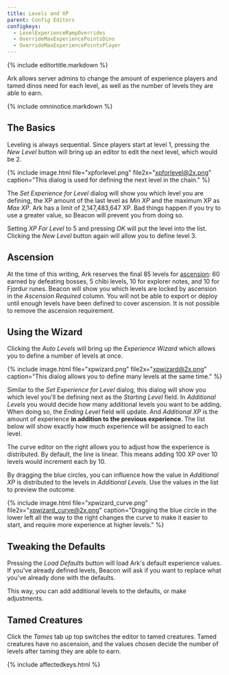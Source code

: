 ```yaml
---
title: Levels and XP
parent: Config Editors
configkeys:
  - LevelExperienceRampOverrides
  - OverrideMaxExperiencePointsDino
  - OverrideMaxExperiencePointsPlayer
---
```

{% include editortitle.markdown %}

Ark allows server admins to change the amount of experience players and tamed dinos need for each level, as well as the number of levels they are able to earn.

{% include omninotice.markdown %}

## The Basics

Leveling is always sequential. Since players start at level 1, pressing the _New Level_ button will bring up an editor to edit the next level, which would be 2.

{% include image.html file="xpforlevel.png" file2x="xpforlevel@2x.png" caption="This dialog is used for defining the next level in the chain." %}

The _Set Experience for Level_ dialog will show you which level you are defining, the XP amount of the last level as _Min XP_ and the maximum XP as _Max XP_. Ark has a limit of 2,147,483,647 XP. Bad things happen if you try to use a greater value, so Beacon will prevent you from doing so.

Setting _XP For Level_ to 5 and pressing _OK_ will put the level into the list. Clicking the _New Level_ button again will allow you to define level 3.

## Ascension

At the time of this writing, Ark reserves the final 85 levels for [ascension](https://ark.wiki.gg/wiki/Ascension): 60 earned by defeating bosses, 5 chibi levels, 10 for explorer notes, and 10 for Fjordur runes. Beacon will show you which levels are locked by ascension in the _Ascension Required_ column. You will not be able to export or deploy until enough levels have been defined to cover ascension. It is not possible to remove the ascension requirement.

## Using the Wizard

Clicking the _Auto Levels_ will bring up the _Experience Wizard_ which allows you to define a number of levels at once.

{% include image.html file="xpwizard.png" file2x="xpwizard@2x.png" caption="This dialog allows you to define many levels at the same time." %}

Similar to the _Set Experience for Level_ dialog, this dialog will show you which level you'll be defining next as the _Starting Level_ field. In _Additional Levels_ you would decide how many additional levels you want to be adding. When doing so, the _Ending Level_ field will update. And _Additional XP_ is the amount of experience **in addition to the previous experience**. The list below will show exactly how much experience will be assigned to each level.

The curve editor on the right allows you to adjust how the experience is distributed. By default, the line is linear. This means adding 100 XP over 10 levels would increment each by 10.

By dragging the blue circles, you can influence how the value in _Additional XP_ is distributed to the levels in _Additional Levels_. Use the values in the list to preview the outcome.

{% include image.html file="xpwizard_curve.png" file2x="xpwizard_curve@2x.png" caption="Dragging the blue circle in the lower left all the way to the right changes the curve to make it easier to start, and require more experience at higher levels." %}

## Tweaking the Defaults

Pressing the _Load Defaults_ button will load Ark's default experience values. If you've already defined levels, Beacon will ask if you want to replace what you've already done with the defaults.

This way, you can add additional levels to the defaults, or make adjustments.

## Tamed Creatures

Click the _Tames_ tab up top switches the editor to tamed creatures. Tamed creatures have no ascension, and the values chosen decide the number of levels after taming they are able to earn.

{% include affectedkeys.html %}